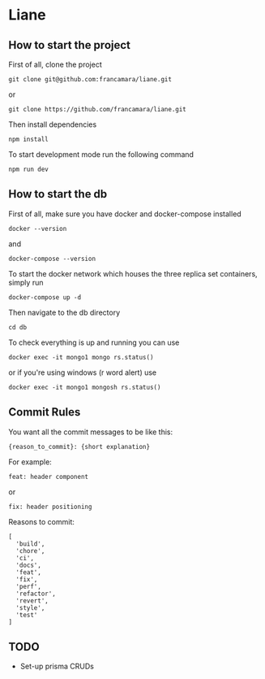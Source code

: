 # Liane

## How to start the project

First of all, clone the project

```
git clone git@github.com:francamara/liane.git
```
or 
```
git clone https://github.com/francamara/liane.git
```

Then install dependencies
```
npm install
```

To start development mode run the following command
```
npm run dev
```

## How to start the db

First of all, make sure you have docker and docker-compose installed

```
docker --version
```
and
```
docker-compose --version
```

To start the docker network which houses the three replica set containers, simply run
```
docker-compose up -d
```

Then navigate to the db directory
```
cd db
```

To check everything is up and running you can use
```
docker exec -it mongo1 mongo rs.status()
```
or if you're using windows (r word alert) use
```
docker exec -it mongo1 mongosh rs.status()
```


## Commit Rules
You want all the commit messages to be like this:

```
{reason_to_commit}: {short explanation}
```
For example:
```
feat: header component
```
or
```
fix: header positioning
```

Reasons to commit:

```
[
  'build',
  'chore',
  'ci',
  'docs',
  'feat',
  'fix',
  'perf',
  'refactor',
  'revert',
  'style',
  'test'
]
```

## TODO

- Set-up prisma CRUDs